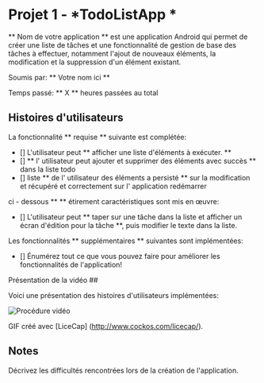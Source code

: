 # Projet 1 - *TodoListApp * 

** Nom de votre application ** est une application Android qui permet de créer une liste de tâches et une fonctionnalité de gestion de base des tâches à effectuer, notamment l'ajout de nouveaux éléments, la modification et la suppression d'un élément existant. 

Soumis par: ** Votre nom ici ** 

Temps passé: ** X ** heures passées au total 

## Histoires d'utilisateurs 

La fonctionnalité ** requise ** suivante est complétée: 

* [] L'utilisateur peut ** afficher une liste d'éléments à exécuter. ** 
* [] ** l' utilisateur peut ajouter et supprimer des éléments avec succès ** dans la liste todo 
* [] liste ** de l' utilisateur des éléments a persisté ** sur la modification et récupéré et correctement sur l' application redémarrer 

ci - dessous ** ** étirement caractéristiques sont mis en œuvre:

* [] L'utilisateur peut ** taper sur une tâche dans la liste et afficher un écran d'édition pour la tâche **, puis modifier le texte dans la liste. 

Les fonctionnalités ** supplémentaires ** suivantes sont implémentées: 

* [] Énumérez tout ce que vous pouvez faire pour améliorer les fonctionnalités de l'application! 

Présentation de la vidéo ## 

Voici une présentation des histoires d'utilisateurs implémentées: 

<img src = 'http: //i.imgur.com/link/to/your/gif/file.gif' title = 'Visite virtuelle' width = '' alt = "Procédure vidéo" /> 

GIF créé avec [LiceCap] (http://www.cockos.com/licecap/). 

## Notes 

Décrivez les difficultés rencontrées lors de la création de l'application. 
